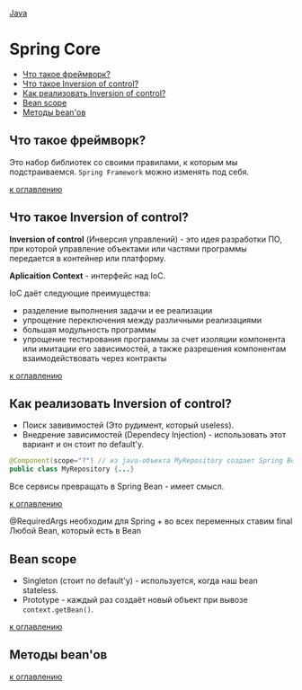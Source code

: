 [Java](README.md)

# Spring Core
  - [Что такое фреймворк?](#что-такое-фреймворк)
  - [Что такое Inversion of control?](#что-такое-inversion-of-control)
  - [Как реализовать Inversion of control?](#как-реализовать-inversion-of-control)
  - [Bean scope](#bean-scope)
  - [Методы bean'ов](#методы-bean'ов)


## Что такое фреймворк?
Это набор библиотек со своими правилами, к которым мы подстраиваемся. `Spring Framework` можно изменять под себя.

[к оглавлению](#springcore)

## Что такое Inversion of control?
__Inversion of control__ (Инверсия управлений) - это идея разработки ПО, при которой управление объектами или частями программы передается в контейнер или платформу.

__Aplicaition Context__ - интерфейс над IoC.

IoC даёт следующие преимущества:
- разделение выполнения задачи и ее реализации
- упрощение переключения между различными реализациями
- большая модульность программы
- упрощение тестирования программы за счет изоляции компонента или имитации его зависимостей, а также разрешения компонентам взаимодействовать через контракты

[к оглавлению](#springcore)

## Как реализовать Inversion of control?
+ Поиск завивимостей (Это рудимент, который useless).
+ Внедрение зависимостей (Dependecy Injection) - использовать этот вариант и он стоит по default'у.

```java
@Component(scope="?") // из java-объекта MyRepository создает Spring Bean (базово создается singleton'ом)
public class MyRepository {...}
```

Все сервисы превращать в Spring Bean - имеет смысл.


[к оглавлению](#springcore)

@RequiredArgs необходим для Spring + во всех переменных ставим final
Любой Bean, который есть в Bean

## Bean scope
+ Singleton (стоит по default'у) - используется, когда наш bean stateless.
+ Prototype - каждый раз создаёт новый объект при вывозе `context.getBean()`.

[к оглавлению](#springcore)

## Методы bean'ов


[к оглавлению](#springcore)

